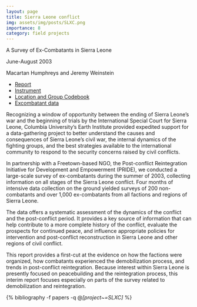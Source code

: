 ```yaml
---
layout: page
title: Sierra Leone conflict
img: assets/img/posts/SLXC.png
importance: 8
category: field projects
---
```



A Survey of Ex-Combatants in Sierra Leone

June-August 2003

Macartan Humphreys and Jeremy Weinstein 

* <i class="fas fa-file-pdf"></i> <a href="{{'assets/pdf/projects/SLXC/200407_report.pdf' | relative_url}}"  rel="noopener noreferrer">Report</a> 
* <i class="fas fa-file-pdf"></i> <a href="{{'assets/pdf/projects/SLXC/SLXC_instrument.pdf' | relative_url}}"  rel="noopener noreferrer">Instrument</a> 
* <i class="fas fa-file-pdf"></i> <a href="{{'assets/pdf/projects/SLXC/SLXC_Codebook.pdf' | relative_url}}"  rel="noopener noreferrer">Location and Group Codebook</a> 
* [Excombatant data](../../files/data/SLXC/SLXC.dta)


Recognizing a window of opportunity between the ending of Sierra Leone’s war and the beginning of trials by the International Special Court for Sierra Leone, Columbia University’s Earth Institute provided expedited support for a data-gathering project to better understand the causes and consequences of Sierra Leone’s civil war, the internal dynamics of the fighting groups, and the best strategies available to the international community to respond to the security concerns raised by civil conflicts.

In partnership with a Freetown-based NGO, the Post-conflict Reintegration Initiative for Development and Empowerment (PRIDE), we conducted a large-scale survey of ex-combatants during the summer of 2003, collecting information on all stages of the Sierra Leone conflict.  Four months of intensive data collection on the ground yielded surveys of 200 non-combatants and over 1,000 ex-combatants from all factions and regions of Sierra Leone.

The data offers a systematic assessment of the dynamics of the conflict and the post-conflict period.  It provides a key source of information that can help contribute to a more complete history of the conflict, evaluate the prospects for continued peace, and influence appropriate policies for intervention and post-conflict reconstruction in Sierra Leone and other regions of civil conflict. 

This report provides a first-cut at the evidence on how the factions were organized, how combatants experienced the demobilization process, and trends in post-conflict reintegration. Because interest within Sierra Leone is presently focused on peacebuilding and the reintegration process, this interim report focuses especially on parts of the survey related to demobilization and reintegration.


<div class="publications">

  {% bibliography -f papers -q @*[project~=SLXC]* %}

</div>
